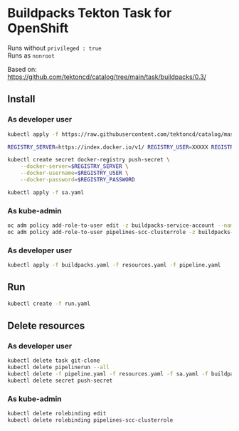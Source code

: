 
# Buildpacks Tekton Task for OpenShift
Runs without `privileged : true`  
Runs as `nonroot`

Based on:
https://github.com/tektoncd/catalog/tree/main/task/buildpacks/0.3/


## Install

### As developer user
```bash
kubectl apply -f https://raw.githubusercontent.com/tektoncd/catalog/master/task/git-clone/0.4/git-clone.yaml
```

```bash
REGISTRY_SERVER=https://index.docker.io/v1/ REGISTRY_USER=XXXXX REGISTRY_PASSWORD=XXXX

kubectl create secret docker-registry push-secret \
    --docker-server=$REGISTRY_SERVER \
    --docker-username=$REGISTRY_USER \
    --docker-password=$REGISTRY_PASSWORD

kubectl apply -f sa.yaml
```

### As kube-admin
```bash
oc adm policy add-role-to-user edit -z buildpacks-service-account --namespace=$(oc project -q)
oc adm policy add-role-to-user pipelines-scc-clusterrole -z buildpacks-service-account --namespace=$(oc project -q)
```

### As developer user
```bash
kubectl apply -f buildpacks.yaml -f resources.yaml -f pipeline.yaml 
```

## Run
```bash
kubectl create -f run.yaml
```

## Delete resources

### As developer user
```bash
kubectl delete task git-clone
kubectl delete pipelinerun --all
kubectl delete -f pipeline.yaml -f resources.yaml -f sa.yaml -f buildpacks.yaml
kubectl delete secret push-secret
```

### As kube-admin
```bash
kubectl delete rolebinding edit
kubectl delete rolebinding pipelines-scc-clusterrole 
```
